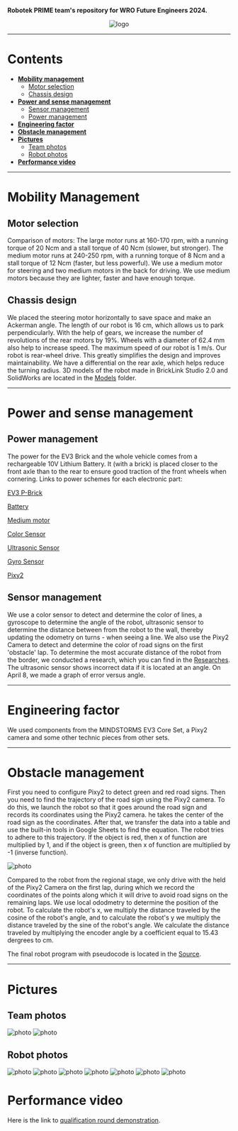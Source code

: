 **Robotek PRIME team's repository for WRO Future Engineers 2024.**

<div align=center>
 
![logo](./Images/Robotek.png)

</div>

***

# Contents

* [**Mobility management**](#mobility-management)
  * [Motor selection](#motor-selection)
  * [Chassis design](#chassis-design)
* [**Power and sense management**](#power-and-sense-management)
  * [Sensor management](#sensor-management)
  * [Power management](#power-management)
* [**Engineering factor**](#engineering-factor)
* [**Obstacle management**](#obstacle-management)
* [**Pictures**](#pictures)
  * [Team photos](#team-photos)
  * [Robot photos](#robot-photos)
* [**Performance video**](#performance-video)

***

# Mobility Management

## Motor selection

Comparison of motors:
The large motor runs at 160-170 rpm, with a running torque of 20 Ncm and a stall torque of 40 Ncm (slower, but stronger).
The medium motor runs at 240-250 rpm, with a running torque of 8 Ncm and a stall torque of 12 Ncm (faster, but less powerful).
We use a medium motor for steering and two medium motors in the back for driving. We use medium motors because they are lighter, faster and have enough torque.
<!The medium motor is lighter and is sufficient for steering, while the larger motors have more power, which helps them be the main driving force of the robot.>

## Chassis design

We placed the steering motor horizontally to save space and make an Ackerman angle. The length of our robot is 16 cm, which allows us to park perpendicularly. With the help of gears, we increase the number of revolutions of the rear motors by 19%. Wheels with a diameter of 62.4 mm also help to increase speed. The maximum speed of our robot is 1 m/s. Our robot is rear-wheel drive. This greatly simplifies the design and improves maintainability. We have a differential on the rear axle, which helps reduce the turning radius. 3D models of the robot made in BrickLink Studio 2.0 and SolidWorks are located in the [Models](https://github.com/RobotekPRIME2024/WRO-FE24/tree/main/Models) folder.

***

# Power and sense management

## Power management

The power for the EV3 Brick and the whole vehicle comes from a rechargeable 10V Lithium Battery. It (with a brick) is placed closer to the front axle than to the rear to ensure good traction of the front wheels when cornering.
Links to power schemes for each electronic part:

[EV3 P-Brick](https://github.com/RobotekPRIME2024/WRO-FE24/blob/main/Schemes/95646c01%20Programmable%20brick.pdf)

[Battery](https://github.com/RobotekPRIME2024/WRO-FE24/blob/main/Schemes/95656%20Rechargeable%20battery.pdf)

[Medium motor](https://github.com/RobotekPRIME2024/WRO-FE24/blob/main/Schemes/99455%20Medium%20motor.pdf)

[Color Sensor](https://github.com/RobotekPRIME2024/WRO-FE24/blob/main/Schemes/95650%20Color%20sensor.pdf)

[Ultrasonic Sensor](schemes/ultrasonic-sensor.pdf)

[Gyro Sensor](https://github.com/RobotekPRIME2024/WRO-FE24/blob/main/Schemes/99380%20Gyro%20sensor.pdf)

[Pixy2](https://github.com/RobotekPRIME2024/WRO-FE24/blob/main/Schemes/Pixy2.pdf)

## Sensor management

We use a color sensor to detect and determine the color of lines, a gyroscope to determine the angle of the robot, ultrasonic sensor to determine the distance between from the robot to the wall, thereby updating the odometry on turns - when seeing a line. We also use the Pixy2 Camera to detect and determine the color of road signs on the first 'obstacle' lap. To determine the most accurate distance of the robot from the border, we conducted a research, which you can find in the [Researches](https://github.com/RobotekPRIME2024/WRO-FE24/tree/main/Researches/5-8.5(angle-error%20of%20ultrasonic)). The ultrasonic sensor shows incorrect data if it is located at an angle. On April 8, we made a graph of error versus angle.

***

# Engineering factor

We used components from the MINDSTORMS EV3 Core Set, a Pixy2 camera and some other technic pieces from other sets.

***

# Obstacle management

First you need to configure Pixy2 to detect green and red road signs. Then you need to find the trajectory of the road sign using the Pixy2 camera. To do this, we launch the robot so that it goes around the road sign and records its coordinates using the Pixy2 camera. he takes the center of the road sign as the coordinates. After that, we transfer the data into a table and use the built-in tools in Google Sheets to find the equation. The robot tries to adhere to this trajectory. If the object is red, then x of function are multiplied by 1, and if the object is green, then x of function are multiplied by -1 (inverse function).

![photo](./Images/Trajectory%20of%20road%20sign.jpg)

Compared to the robot from the regional stage, we only drive with the held of the Pixy2 Camera on the first lap, during which we record the coordinates of the points along which it will drive to avoid road signs on the remaining laps. We use local ododmetry to determine the position of the robot. To calculate the robot's x, we multiply the distance traveled by the cosine of the robot's angle, and to calculate the robot's y we multiply the distance traveled by the sine of the robot's angle. We calculate the distance traveled by multiplying the encoder angle by a coefficient equal to 15.43 dergrees to cm.

The final robot program with pseudocode is located in the [Source](https://github.com/RobotekPRIME2024/WRO-FE24/tree/main/Source).

***

# Pictures
## Team photos
![photo](./Images/Team%20Photos/Official.jpg)
![photo](./Images/Team%20Photos/Funny.jpg)

## Robot photos
![photo](./Images/Robot%20photos/Photorealistic/Front-left.png)
![photo](./Images/Robot%20photos/Photorealistic/Top.png)
![photo](./Images/Robot%20photos/Photorealistic/Bottom.png)
![photo](./Images/Robot%20photos/Photorealistic/Front.png)
![photo](./Images/Robot%20photos/Photorealistic/Rear.png)
![photo](./Images/Robot%20photos/Photorealistic/Left.png)
![photo](./Images/Robot%20photos/Photorealistic/Right.png)

# Performance video

Here is the link to [qualification round demonstration](https://youtu.be/wz5MyXlZ5nA).
